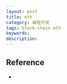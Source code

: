 ```yaml
---
layout: post
title: eth
category: 编程开发
tags: block-chain eth
keywords: 
description: 
---
```



## Reference

* 